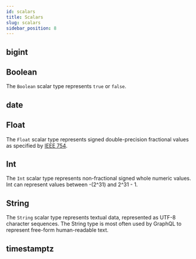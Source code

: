 ```yaml
---
id: scalars
title: Scalars
slug: scalars
sidebar_position: 8
---
```


## bigint



## Boolean

The `Boolean` scalar type represents `true` or `false`.

## date



## Float

The `Float` scalar type represents signed double-precision fractional values as specified by [IEEE 754](https://en.wikipedia.org/wiki/IEEE_floating_point).

## Int

The `Int` scalar type represents non-fractional signed whole numeric values. Int can represent values between -(2^31) and 2^31 - 1.

## String

The `String` scalar type represents textual data, represented as UTF-8 character sequences. The String type is most often used by GraphQL to represent free-form human-readable text.

## timestamptz



